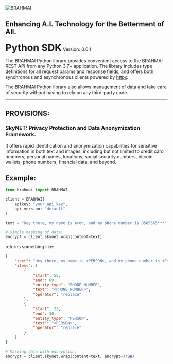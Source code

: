 ![BRAHMAI](https://brahmai.in/brahmai-banner.png)
## Enhancing A.I. Technology for the Betterment of All.

<span style="font-size: 30px; font-weight: bold;">Python SDK</span>
Version: 0.0.1

The BRAHMAI Python library provides convenient access to the BRAHMAI REST API from any Python 3.7+ application. The library includes type definitions for all request params and response fields, and offers both synchronous and asynchronous clients powered by [httpx](https://github.com/encode/httpx).

The BRAHMAI Python library also allows management of data and take care of security without having to rely on any third-party code.

---
## PROVISIONS:
### SkyNET: Privacy Protection and Data Anonymization Framework.

It offers rapid identification and anonymization capabilities for sensitive information in both text and images, including but not limited to credit card numbers, personal names, locations, social security numbers, bitcoin wallets, phone numbers, financial data, and beyond.

## Example:
```python
from brahmai import BRAHMAI

client = BRAHMAI(
    apikey: "your_api_key",
    api_version: "default"
)

text = "Hey there, my name is Aron, and my phone number is 8585665***"
```
```python
# Simple masking of data:
encrypt = client.skynet.wrap(content=text)
```
returns something like:
```json
{
    "text": "Hey there, my name is <PERSON>, and my phone number is <PHONE_NUMBER>", 
    "items": [
        {
            "start": 55, 
            "end": 69, 
            "entity_type": "PHONE_NUMBER", 
            "text": "<PHONE_NUMBER>", 
            "operator": "replace"
        },
        {
            "start": 22, 
            "end": 30, 
            "entity_type": "PERSON", 
            "text": "<PERSON>", 
            "operator": "replace"
        }
    ]
}
```
```python
# Masking data with encryption:
encrypt = client.skynet.wrap(content=text, encrypt=True)
```